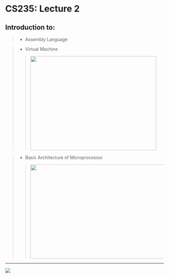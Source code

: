 # CS235: Lecture 2


## Introduction to:

> + Assembly Language

> + Virtual Machine 
>> <img src="https://github.com/tinkerslab/cs235coal/blob/master/Lecture%202/VM.png?raw=trueue" width="400" height="300" />

> + Basic Architecture of Microprocessor
>> <img src="https://github.com/tinkerslab/cs235coal/blob/master/Lecture%202/Picture1.png?raw=true" width="500" height="300" />

____

  
[![](http://img.youtube.com/vi/EhDgbKbBEAU/0.jpg)](http://www.youtube.com/watch?v=EhDgbKbBEAU "")
